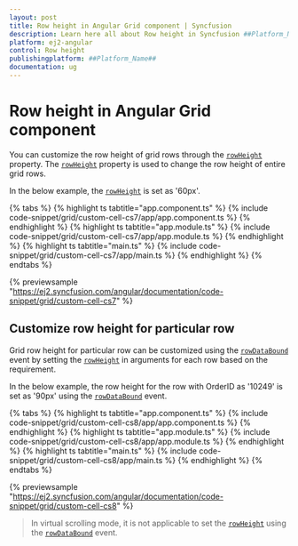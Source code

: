 ```yaml
---
layout: post
title: Row height in Angular Grid component | Syncfusion
description: Learn here all about Row height in Syncfusion ##Platform_Name## Grid component of Syncfusion Essential JS 2 and more.
platform: ej2-angular
control: Row height 
publishingplatform: ##Platform_Name##
documentation: ug
---
```


# Row height in Angular Grid component

You can customize the row height of grid rows through the [`rowHeight`](https://ej2.syncfusion.com/angular/documentation/api/grid/#rowheight) property. The [`rowHeight`](https://ej2.syncfusion.com/angular/documentation/api/grid/#rowheight) property
is used to change the row height of entire grid rows.

In the below example, the [`rowHeight`](https://ej2.syncfusion.com/angular/documentation/api/grid/#rowheight) is set as '60px'.

{% tabs %}
{% highlight ts tabtitle="app.component.ts" %}
{% include code-snippet/grid/custom-cell-cs7/app/app.component.ts %}
{% endhighlight %}
{% highlight ts tabtitle="app.module.ts" %}
{% include code-snippet/grid/custom-cell-cs7/app/app.module.ts %}
{% endhighlight %}
{% highlight ts tabtitle="main.ts" %}
{% include code-snippet/grid/custom-cell-cs7/app/main.ts %}
{% endhighlight %}
{% endtabs %}
  
{% previewsample "https://ej2.syncfusion.com/angular/documentation/code-snippet/grid/custom-cell-cs7" %}

## Customize row height for particular row

Grid row height for particular row can be customized using the [`rowDataBound`](https://ej2.syncfusion.com/angular/documentation/api/grid/#rowdatabound)
event by setting the [`rowHeight`](https://ej2.syncfusion.com/angular/documentation/api/grid/#rowheight) in arguments for each row based on the requirement.

In the below example, the row height for the row with OrderID as '10249' is set as '90px' using the [`rowDataBound`](https://ej2.syncfusion.com/angular/documentation/api/grid/#rowdatabound) event.

{% tabs %}
{% highlight ts tabtitle="app.component.ts" %}
{% include code-snippet/grid/custom-cell-cs8/app/app.component.ts %}
{% endhighlight %}
{% highlight ts tabtitle="app.module.ts" %}
{% include code-snippet/grid/custom-cell-cs8/app/app.module.ts %}
{% endhighlight %}
{% highlight ts tabtitle="main.ts" %}
{% include code-snippet/grid/custom-cell-cs8/app/main.ts %}
{% endhighlight %}
{% endtabs %}
  
{% previewsample "https://ej2.syncfusion.com/angular/documentation/code-snippet/grid/custom-cell-cs8" %}

> In virtual scrolling mode, it is not applicable to set the [`rowHeight`](https://ej2.syncfusion.com/angular/documentation/api/grid/#rowheight) using the [`rowDataBound`](https://ej2.syncfusion.com/angular/documentation/api/grid/#rowdatabound) event.